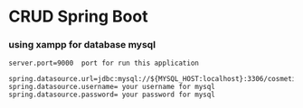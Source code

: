 # CRUD Spring Boot

### using xampp for database mysql
```springdataql
server.port=9000  port for run this application

spring.datasource.url=jdbc:mysql://${MYSQL_HOST:localhost}:3306/cosmetic
spring.datasource.username= your username for mysql
spring.datasource.password= your password for mysql
```
